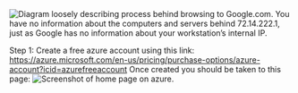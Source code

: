 <img alt="Diagram loosely describing process behind browsing to Google.com. You have no information about the computers and servers behind 72.14.222.1, just as Google has no information about your workstation’s internal IP." src="./resources/browsing_internet_light.png" />

Step 1:
Create a free azure account using this link: https://azure.microsoft.com/en-us/pricing/purchase-options/azure-account?icid=azurefreeaccount
Once created you should be taken to this page: <img alt="Screenshot of home page on azure." src="./resources/Azure Instructions/azurehomepage.png"/>